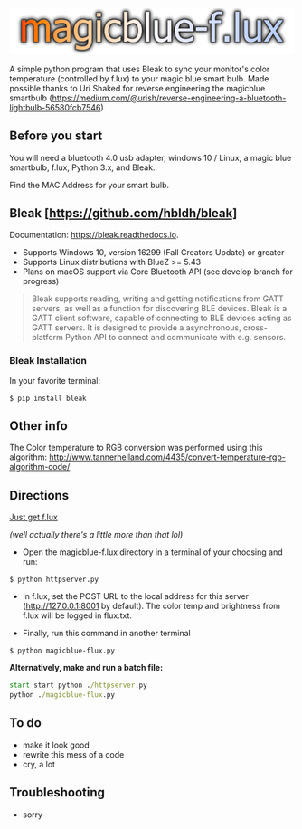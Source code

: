 ![magicblue-f.lux](./magicblue-flux.png)

A simple python program that uses Bleak to sync your monitor's color temperature (controlled by f.lux) to your magic blue smart bulb.
Made possible thanks to Uri Shaked for reverse engineering the magicblue smartbulb
(https://medium.com/@urish/reverse-engineering-a-bluetooth-lightbulb-56580fcb7546)
## Before you start
You will need a bluetooth 4.0 usb adapter, windows 10 / Linux, a magic blue smartbulb, f.lux, Python 3.x, and Bleak.

Find the MAC Address for your smart bulb.
## Bleak [https://github.com/hbldh/bleak]
Documentation: https://bleak.readthedocs.io.
* Supports Windows 10, version 16299 (Fall Creators Update) or greater
* Supports Linux distributions with BlueZ >= 5.43
* Plans on macOS support via Core Bluetooth API (see develop branch for progress)

>Bleak supports reading, writing and getting notifications from GATT servers, as well as a function for discovering BLE devices.
Bleak is a GATT client software, capable of connecting to BLE devices acting as GATT servers. It is designed to provide a asynchronous, cross-platform Python API to connect and communicate with e.g. sensors.
### Bleak Installation
In your favorite terminal:
```
$ pip install bleak
```

## Other info
The Color temperature to RGB conversion was performed using this algorithm: http://www.tannerhelland.com/4435/convert-temperature-rgb-algorithm-code/

## Directions
[Just get f.lux](https://justgetflux.com/)

*(well actually there's a little more than that lol)*

* Open the magicblue-f.lux directory in a terminal of your choosing and run:
```
$ python httpserver.py
```
* In f.lux, set the POST URL to the local address for this server (http://127.0.0.1:8001 by default).
The color temp and brightness from f.lux will be logged in flux.txt.

* Finally, run this command in another terminal
```
$ python magicblue-flux.py
```

**Alternatively, make and run a batch file:**
```bat
start start python ./httpserver.py
python ./magicblue-flux.py
```
## To do
* make it look good
* rewrite this mess of a code
* cry, a lot
## Troubleshooting
* sorry
